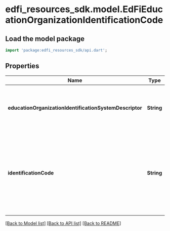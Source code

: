 # edfi_resources_sdk.model.EdFiEducationOrganizationIdentificationCode

## Load the model package
```dart
import 'package:edfi_resources_sdk/api.dart';
```

## Properties
Name | Type | Description | Notes
------------ | ------------- | ------------- | -------------
**educationOrganizationIdentificationSystemDescriptor** | **String** | The school system, state, or agency assigning the identification code. | 
**identificationCode** | **String** | A unique number or alphanumeric code that is assigned to an education organization by a school, school system, state, or other agency or entity. | 

[[Back to Model list]](../README.md#documentation-for-models) [[Back to API list]](../README.md#documentation-for-api-endpoints) [[Back to README]](../README.md)


